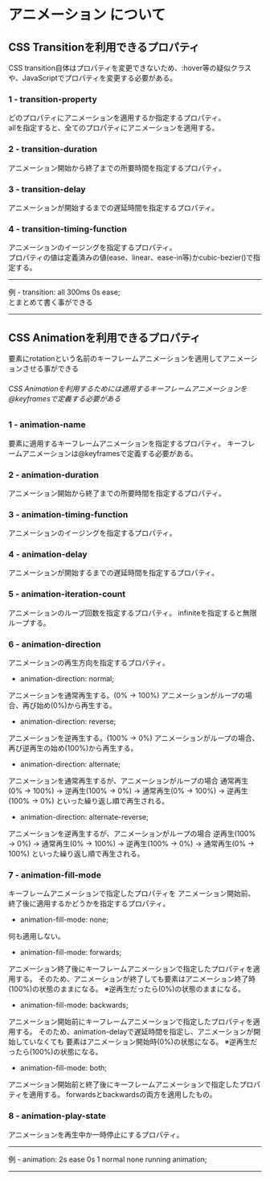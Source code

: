 # アニメーション について
##  CSS Transitionを利用できるプロパティ 
CSS transition自体はプロパティを変更できないため、:hover等の疑似クラスや、JavaScriptでプロパティを変更する必要がある。

### 1 - transition-property
どのプロパティにアニメーションを適用するか指定するプロパティ。<br>
allを指定すると、全てのプロパティにアニメーションを適用する。

### 2 - transition-duration
アニメーション開始から終了までの所要時間を指定するプロパティ。

### 3 - transition-delay
アニメーションが開始するまでの遅延時間を指定するプロパティ。

### 4 - transition-timing-function
アニメーションのイージングを指定するプロパティ。<br>
プロパティの値は定義済みの値(ease、linear、ease-in等)かcubic-bezier()で指定する。

---

例 - transition: all 300ms 0s ease;<br>
とまとめて書く事ができる

---

## CSS Animationを利用できるプロパティ
要素にrotationという名前のキーフレームアニメーションを適用してアニメーションさせる事ができる
###### CSS Animationを利用するためには適用するキーフレームアニメーションを@keyframesで定義する必要がある
### 1 - animation-name
要素に適用するキーフレームアニメーションを指定するプロパティ。
キーフレームアニメーションは@keyframesで定義する必要がある。

### 2 - animation-duration
アニメーション開始から終了までの所要時間を指定するプロパティ。

### 3 - animation-timing-function
アニメーションのイージングを指定するプロパティ。

### 4 - animation-delay
アニメーションが開始するまでの遅延時間を指定するプロパティ。

### 5 - animation-iteration-count
アニメーションのループ回数を指定するプロパティ。
infiniteを指定すると無限ループする。

### 6 - animation-direction
アニメーションの再生方向を指定するプロパティ。
- animation-direction: normal;

アニメーションを通常再生する。(0% → 100%)
アニメーションがループの場合、再び始め(0%)から再生する。

- animation-direction: reverse;

アニメーションを逆再生する。(100% → 0%)
アニメーションがループの場合、再び逆再生の始め(100%)から再生する。

- animation-direction: alternate;

アニメーションを通常再生するが、アニメーションがループの場合
通常再生(0% → 100%) → 逆再生(100% → 0%) → 通常再生(0% → 100%) → 逆再生(100% → 0%)
といった繰り返し順で再生される。

- animation-direction: alternate-reverse;

アニメーションを逆再生するが、アニメーションがループの場合
逆再生(100% → 0%) → 通常再生(0% → 100%) → 逆再生(100% → 0%) → 通常再生(0% → 100%)
といった繰り返し順で再生される。

### 7 - animation-fill-mode
キーフレームアニメーションで指定したプロパティを
アニメーション開始前、終了後に適用するかどうかを指定するプロパティ。

- animation-fill-mode: none;

何も適用しない。

- animation-fill-mode: forwards;

アニメーション終了後にキーフレームアニメーションで指定したプロパティを適用する。
そのため、アニメーションが終了しても要素はアニメーション終了時(100%)の状態のままになる。
※逆再生だったら(0%)の状態のままになる。

- animation-fill-mode: backwards;

アニメーション開始前にキーフレームアニメーションで指定したプロパティを適用する。
そのため、animation-delayで遅延時間を指定し、アニメーションが開始していなくても
要素はアニメーション開始時(0%)の状態になる。
※逆再生だったら(100%)の状態になる。

- animation-fill-mode: both;

アニメーション開始前と終了後にキーフレームアニメーションで指定したプロパティを適用する。
forwardsとbackwardsの両方を適用したもの。

### 8 - animation-play-state
アニメーションを再生中か一時停止にするプロパティ。

--- 

例 - animation: 2s ease 0s 1 normal none running animation;

---

